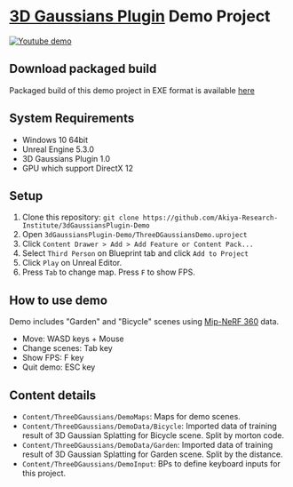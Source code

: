 # [3D Gaussians Plugin](https://vrlab.akiya-souken.co.jp/en/products/threedgaussianplugin/) Demo Project

[![Youtube demo](http://img.youtube.com/vi/xjIJklDqJdE/0.jpg)](https://www.youtube.com/watch?v=xjIJklDqJdE)

## Download packaged build

Packaged build of this demo project in EXE format is available [here](https://taguchishouji-my.sharepoint.com/:u:/g/personal/kasa_taguchishouji_onmicrosoft_com/ESL5tSLg-cpNomZDj_lMgfsBpT_VaZunWSAZQhp3WsZb2w?e=YhyPwf)

## System Requirements

- Windows 10 64bit
- Unreal Engine 5.3.0
- 3D Gaussians Plugin 1.0
- GPU which support DirectX 12

## Setup

1. Clone this repository: `git clone https://github.com/Akiya-Research-Institute/3dGaussiansPlugin-Demo`
2. Open `3dGaussiansPlugin-Demo/ThreeDGaussiansDemo.uproject`
3. Click `Content Drawer > Add > Add Feature or Content Pack...`
4. Select `Third Person` on Blueprint tab and click `Add to Project`
5. Click `Play` on Unreal Editor.
6. Press `Tab` to change map. Press `F` to show FPS.

## How to use demo

Demo includes "Garden" and "Bicycle" scenes using [Mip-NeRF 360](https://jonbarron.info/mipnerf360/) data.

- Move: WASD keys + Mouse
- Change scenes: Tab key
- Show FPS: F key
- Quit demo: ESC key

## Content details

- `Content/ThreeDGaussians/DemoMaps`: Maps for demo scenes.
- `Content/ThreeDGaussians/DemoData/Bicycle`: Imported data of training result of 3D Gaussian Splatting for Bicycle scene. Split by morton code.
- `Content/ThreeDGaussians/DemoData/Garden`: Imported data of training result of 3D Gaussian Splatting for Garden scene. Split by the distance.
- `Content/ThreeDGaussians/DemoInput`: BPs to define keyboard inputs for this project.